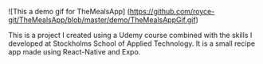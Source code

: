 ![This a demo gif for TheMealsApp] (https://github.com/royce-git/TheMealsApp/blob/master/demo/TheMealsAppGif.gif)

This is a project I created using a Udemy course combined with the skills I developed at Stockholms School of Applied Technology. It is a small recipe app made using React-Native and Expo.